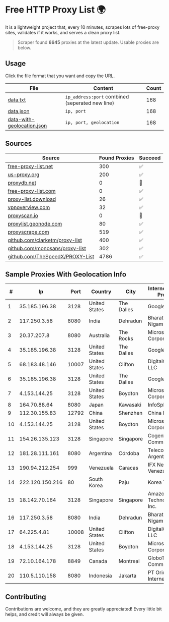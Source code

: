 
# Free HTTP Proxy List 🌍

It is a lightweight project that, every 10 minutes, scrapes lots of free-proxy sites, validates if it works, and serves a clean proxy list.


> Scraper found **6645** proxies at the latest update. Usable proxies are below.

## Usage

Click the file format that you want and copy the URL.


|File|Content|Count|
|----|-------|-----|
|[data.txt](https://raw.githubusercontent.com/themiralay/Proxy-List-World/master/data.txt)|`ip_address:port` combined (seperated new line)|168|
|[data.json](https://raw.githubusercontent.com/themiralay/Proxy-List-World/master/data.json)|`ip, port`|168|
|[data-with-geolocation.json](https://raw.githubusercontent.com/themiralay/Proxy-List-World/master/data-with-geolocation.json)|`ip, port, geolocation`|168|

## Sources

|Source|Found Proxies|Succeed|
|------|-------------|-------|
|[free-proxy-list.net](https://free-proxy-list.net)|300|✅|
|[us-proxy.org](https://www.us-proxy.org)|200|✅|
|[proxydb.net](http://proxydb.net)|0|🚫|
|[free-proxy-list.com](https://free-proxy-list.com/?page=&port=&type%5B%5D=http&type%5B%5D=https&up_time=0&search=Search)|0|✅|
|[proxy-list.download](https://www.proxy-list.download/HTTP)|26|✅|
|[vpnoverview.com](https://vpnoverview.com/privacy/anonymous-browsing/free-proxy-servers)|32|✅|
|[proxyscan.io](https://www.proxyscan.io)|0|🚫|
|[proxylist.geonode.com](https://proxylist.geonode.com/api/proxy-list?limit=300&page=1&sort_by=lastChecked&sort_type=desc&protocols=http,https)|80|✅|
|[proxyscrape.com](https://api.proxyscrape.com/v2/?request=displayproxies&protocol=http&timeout=10000&country=all&ssl=all&anonymity=all)|519|✅|
|[github.com/clarketm/proxy-list](https://raw.githubusercontent.com/clarketm/proxy-list/master/proxy-list-raw.txt)|400|✅|
|[github.com/monosans/proxy-list](https://raw.githubusercontent.com/monosans/proxy-list/main/proxies/http.txt)|302|✅|
|[github.com/TheSpeedX/PROXY-List](https://raw.githubusercontent.com/TheSpeedX/PROXY-List/master/http.txt)|4786|✅|


## Sample Proxies With Geolocation Info

|#|Ip|Port|Country|City|Internet Service Provider|
|-|--|----|-------|----|-------------------------|
|1|35.185.196.38|3128|United States|The Dalles|Google LLC|
|2|117.250.3.58|8080|India|Dehradun|Bharat Sanchar Nigam Ltd|
|3|20.37.207.8|8080|Australia|The Rocks|Microsoft Corporation|
|4|35.185.196.38|3128|United States|The Dalles|Google LLC|
|5|68.183.48.146|10007|United States|Clifton|DigitalOcean, LLC|
|6|35.185.196.38|3128|United States|The Dalles|Google LLC|
|7|4.153.144.25|3128|United States|Boydton|Microsoft Corporation|
|8|164.70.88.64|8080|Japan|Kawasaki|InfoSphere|
|9|112.30.155.83|12792|China|Shenzhen|China Mobile|
|10|4.153.144.25|3128|United States|Boydton|Microsoft Corporation|
|11|154.26.135.123|3128|Singapore|Singapore|Cogent Communications|
|12|181.28.111.161|8080|Argentina|Córdoba|Telecom Argentina S.A|
|13|190.94.212.254|999|Venezuela|Caracas|IFX Networks Venezuela C.A.|
|14|222.120.150.216|80|South Korea|Paju|Korea Telecom|
|15|18.142.70.164|3128|Singapore|Singapore|Amazon Technologies Inc.|
|16|117.250.3.58|8080|India|Dehradun|Bharat Sanchar Nigam Ltd|
|17|64.225.4.81|10008|United States|Clifton|DigitalOcean, LLC|
|18|4.153.144.25|3128|United States|Boydton|Microsoft Corporation|
|19|72.10.164.178|8849|Canada|Montreal|GloboTech Communications|
|20|110.5.110.158|8080|Indonesia|Jakarta|PT Orion Cyber Internet|



## Contributing

Contributions are welcome, and they are greatly appreciated! Every
little bit helps, and credit will always be given.

